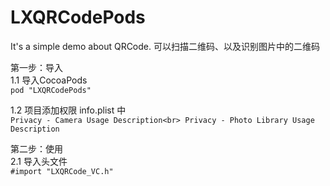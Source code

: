# LXQRCodePods
It's a simple demo about QRCode. 可以扫描二维码、以及识别图片中的二维码



第一步：导入<br>
1.1 导入CocoaPods<br>
    ```pod "LXQRCodePods"```<br>

1.2 项目添加权限 info.plist 中<br>
    ```Privacy - Camera Usage Description<br>
    Privacy - Photo Library Usage Description```<br>

第二步：使用<br>
2.1 导入头文件<br>
    ```#import "LXQRCode_VC.h"```<br>
